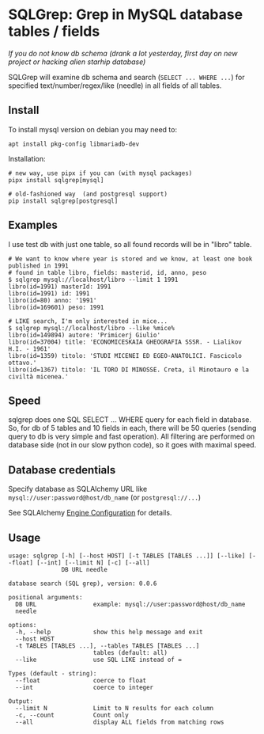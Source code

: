 # SQLGrep: Grep in MySQL database tables / fields

*If you do not know db schema (drank a lot yesterday, first day on new project or hacking alien starhip database)*

SQLGrep will examine db schema and search (`SELECT ... WHERE ...`) for specified text/number/regex/like (needle) in all fields of all tables.

## Install

To install mysql version on debian you may need to:
~~~
apt install pkg-config libmariadb-dev
~~~

Installation:
~~~
# new way, use pipx if you can (with mysql packages)
pipx install sqlgrep[mysql]

# old-fashioned way  (and postgresql support)
pip install sqlgrep[postgresql]
~~~


## Examples
I use test db with just one table, so all found records will be in "libro" table.

~~~shell
# We want to know where year is stored and we know, at least one book published in 1991
# found in table libro, fields: masterid, id, anno, peso
$ sqlgrep mysql://localhost/libro --limit 1 1991
libro(id=1991) masterId: 1991
libro(id=1991) id: 1991
libro(id=80) anno: '1991'
libro(id=169601) peso: 1991

# LIKE search, I'm only interested in mice...
$ sqlgrep mysql://localhost/libro --like %mice%
libro(id=149894) autore: 'Primicerj Giulio'
libro(id=37004) title: 'ECONOMICESKAIA GHEOGRAFIA SSSR. - Lialikov H.I. - 1961'
libro(id=1359) titolo: 'STUDI MICENEI ED EGEO-ANATOLICI. Fascicolo ottavo.'
libro(id=1367) titolo: 'IL TORO DI MINOSSE. Creta, il Minotauro e la civiltà micenea.'
~~~

## Speed
sqlgrep does one SQL SELECT ... WHERE query for each field in database. So, for db of 5 tables and 10 fields in each, there will be 50 queries (sending query to db is very simple and fast operation). All filtering are performed on database side (not in our slow python code), so it goes with maximal speed.

## Database credentials
Specify database as SQLAlchemy URL like `mysql://user:password@host/db_name` (or `postgresql://...`)

See SQLAlchemy [Engine Configuration](https://docs.sqlalchemy.org/en/20/core/engines.html) for details.

## Usage
~~~
usage: sqlgrep [-h] [--host HOST] [-t TABLES [TABLES ...]] [--like] [--float] [--int] [--limit N] [-c] [--all]
               DB URL needle

database search (SQL grep), version: 0.0.6

positional arguments:
  DB URL                example: mysql://user:password@host/db_name
  needle

options:
  -h, --help            show this help message and exit
  --host HOST
  -t TABLES [TABLES ...], --tables TABLES [TABLES ...]
                        tables (default: all)
  --like                use SQL LIKE instead of =

Types (default - string):
  --float               coerce to float
  --int                 coerce to integer

Output:
  --limit N             Limit to N results for each column
  -c, --count           Count only
  --all                 display ALL fields from matching rows
~~~